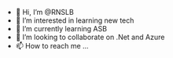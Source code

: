 - 👋 Hi, I’m @RNSLB
- 👀 I’m interested in learning new tech
- 🌱 I’m currently learning ASB
- 💞️ I’m looking to collaborate on .Net and Azure
- 📫 How to reach me ...

<!---
RNSLB/RNSLB is a ✨ special ✨ repository because its `README.md` (this file) appears on your GitHub profile.
You can click the Preview link to take a look at your changes.
--->
